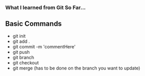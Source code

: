 ### What I learned from Git So Far...

## Basic Commands

* git init
* git add . 
* git commit -m 'commentHere'
* git push 
* git branch
* git checkout
* git merge (has to be done on the branch you want to update)
  